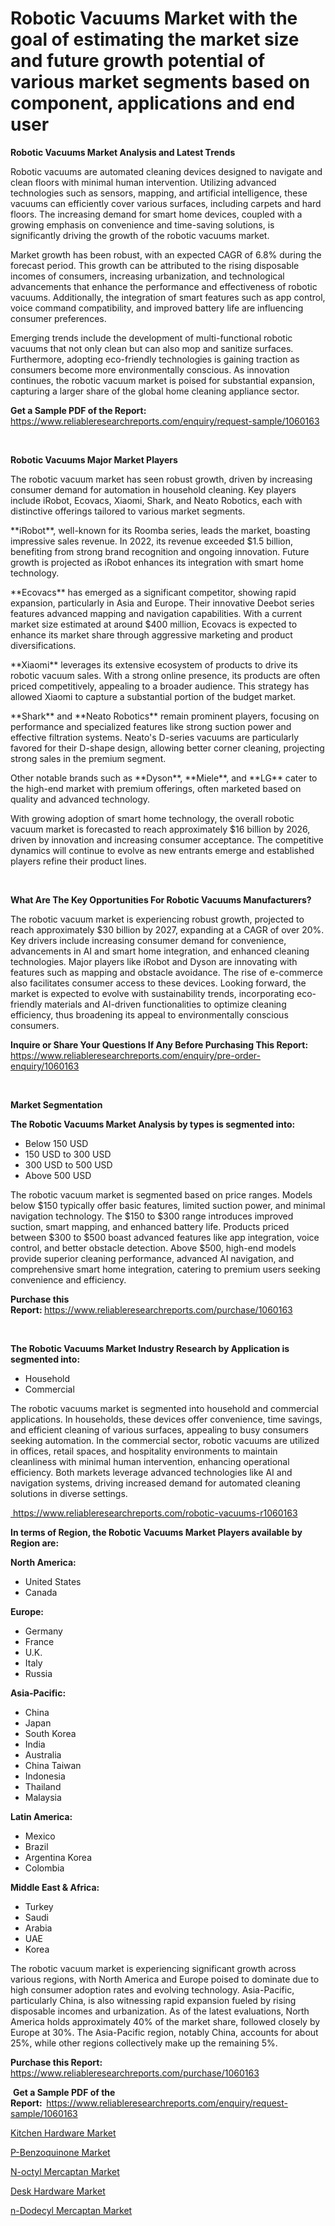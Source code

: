 <p><h1>Robotic Vacuums Market with the goal of estimating the market size and future growth potential of various market segments based on component, applications and end user</h1></p><p><strong>Robotic Vacuums Market Analysis and Latest Trends</strong></p>
<p><p>Robotic vacuums are automated cleaning devices designed to navigate and clean floors with minimal human intervention. Utilizing advanced technologies such as sensors, mapping, and artificial intelligence, these vacuums can efficiently cover various surfaces, including carpets and hard floors. The increasing demand for smart home devices, coupled with a growing emphasis on convenience and time-saving solutions, is significantly driving the growth of the robotic vacuums market.</p><p>Market growth has been robust, with an expected CAGR of 6.8% during the forecast period. This growth can be attributed to the rising disposable incomes of consumers, increasing urbanization, and technological advancements that enhance the performance and effectiveness of robotic vacuums. Additionally, the integration of smart features such as app control, voice command compatibility, and improved battery life are influencing consumer preferences.</p><p>Emerging trends include the development of multi-functional robotic vacuums that not only clean but can also mop and sanitize surfaces. Furthermore, adopting eco-friendly technologies is gaining traction as consumers become more environmentally conscious. As innovation continues, the robotic vacuum market is poised for substantial expansion, capturing a larger share of the global home cleaning appliance sector.</p></p>
<p><strong>Get a Sample PDF of the Report:&nbsp;</strong> <a href="https://www.reliableresearchreports.com/enquiry/request-sample/1060163?utm_campaign=10&utm_medium=2&utm_source=Github&utm_content=ia&utm_term=11102024&utm_id=robotic-vacuums">https://www.reliableresearchreports.com/enquiry/request-sample/1060163</a></p>
<p>&nbsp;</p>
<p><strong>Robotic Vacuums Major Market Players</strong></p>
<p><p>The robotic vacuum market has seen robust growth, driven by increasing consumer demand for automation in household cleaning. Key players include iRobot, Ecovacs, Xiaomi, Shark, and Neato Robotics, each with distinctive offerings tailored to various market segments.</p><p>**iRobot**, well-known for its Roomba series, leads the market, boasting impressive sales revenue. In 2022, its revenue exceeded $1.5 billion, benefiting from strong brand recognition and ongoing innovation. Future growth is projected as iRobot enhances its integration with smart home technology.</p><p>**Ecovacs** has emerged as a significant competitor, showing rapid expansion, particularly in Asia and Europe. Their innovative Deebot series features advanced mapping and navigation capabilities. With a current market size estimated at around $400 million, Ecovacs is expected to enhance its market share through aggressive marketing and product diversifications.</p><p>**Xiaomi** leverages its extensive ecosystem of products to drive its robotic vacuum sales. With a strong online presence, its products are often priced competitively, appealing to a broader audience. This strategy has allowed Xiaomi to capture a substantial portion of the budget market.</p><p>**Shark** and **Neato Robotics** remain prominent players, focusing on performance and specialized features like strong suction power and effective filtration systems. Neato's D-series vacuums are particularly favored for their D-shape design, allowing better corner cleaning, projecting strong sales in the premium segment.</p><p>Other notable brands such as **Dyson**, **Miele**, and **LG** cater to the high-end market with premium offerings, often marketed based on quality and advanced technology. </p><p>With growing adoption of smart home technology, the overall robotic vacuum market is forecasted to reach approximately $16 billion by 2026, driven by innovation and increasing consumer acceptance. The competitive dynamics will continue to evolve as new entrants emerge and established players refine their product lines.</p></p>
<p>&nbsp;</p>
<p><strong>What Are The Key Opportunities For Robotic Vacuums Manufacturers?</strong></p>
<p><p>The robotic vacuum market is experiencing robust growth, projected to reach approximately $30 billion by 2027, expanding at a CAGR of over 20%. Key drivers include increasing consumer demand for convenience, advancements in AI and smart home integration, and enhanced cleaning technologies. Major players like iRobot and Dyson are innovating with features such as mapping and obstacle avoidance. The rise of e-commerce also facilitates consumer access to these devices. Looking forward, the market is expected to evolve with sustainability trends, incorporating eco-friendly materials and AI-driven functionalities to optimize cleaning efficiency, thus broadening its appeal to environmentally conscious consumers.</p></p>
<p><strong>Inquire or Share Your Questions If Any Before Purchasing This Report:</strong> <a href="https://www.reliableresearchreports.com/enquiry/pre-order-enquiry/1060163?utm_campaign=10&utm_medium=2&utm_source=Github&utm_content=ia&utm_term=11102024&utm_id=robotic-vacuums">https://www.reliableresearchreports.com/enquiry/pre-order-enquiry/1060163</a></p>
<p>&nbsp;</p>
<p><strong>Market Segmentation</strong></p>
<p><strong>The Robotic Vacuums Market Analysis by types is segmented into:</strong></p>
<p><ul><li>Below 150 USD</li><li>150 USD to 300 USD</li><li>300 USD to 500 USD</li><li>Above 500 USD</li></ul></p>
<p><p>The robotic vacuum market is segmented based on price ranges. Models below $150 typically offer basic features, limited suction power, and minimal navigation technology. The $150 to $300 range introduces improved suction, smart mapping, and enhanced battery life. Products priced between $300 to $500 boast advanced features like app integration, voice control, and better obstacle detection. Above $500, high-end models provide superior cleaning performance, advanced AI navigation, and comprehensive smart home integration, catering to premium users seeking convenience and efficiency.</p></p>
<p><strong>Purchase this Report:&nbsp;</strong><a href="https://www.reliableresearchreports.com/purchase/1060163?utm_campaign=10&utm_medium=2&utm_source=Github&utm_content=ia&utm_term=11102024&utm_id=robotic-vacuums">https://www.reliableresearchreports.com/purchase/1060163</a></p>
<p>&nbsp;</p>
<p><strong>The Robotic Vacuums Market Industry Research by Application is segmented into:</strong></p>
<p><ul><li>Household</li><li>Commercial</li></ul></p>
<p><p>The robotic vacuums market is segmented into household and commercial applications. In households, these devices offer convenience, time savings, and efficient cleaning of various surfaces, appealing to busy consumers seeking automation. In the commercial sector, robotic vacuums are utilized in offices, retail spaces, and hospitality environments to maintain cleanliness with minimal human intervention, enhancing operational efficiency. Both markets leverage advanced technologies like AI and navigation systems, driving increased demand for automated cleaning solutions in diverse settings.</p></p>
<p><a href="https://www.reliableresearchreports.com/robotic-vacuums-r1060163?utm_campaign=10&utm_medium=2&utm_source=Github&utm_content=ia&utm_term=11102024&utm_id=robotic-vacuums">&nbsp;https://www.reliableresearchreports.com/robotic-vacuums-r1060163</a></p>
<p><strong>In terms of Region, the Robotic Vacuums Market Players available by Region are:</strong></p>
<p>
    <p> <strong> North America: </strong>
        <ul>
            <li>United States</li>
            <li>Canada</li>
        </ul>
        </p> 
    <p> <strong> Europe: </strong>
        <ul>
            <li>Germany</li>
            <li>France</li>
            <li>U.K.</li>
            <li>Italy</li>
            <li>Russia</li>
        </ul>
        </p> 
    <p> <strong> Asia-Pacific: </strong>
        <ul>
            <li>China</li>
            <li>Japan</li>
            <li>South Korea</li>
            <li>India</li>
            <li>Australia</li>
            <li>China Taiwan</li>
            <li>Indonesia</li>
            <li>Thailand</li>
            <li>Malaysia</li>
        </ul>
        </p> 
    <p> <strong> Latin America: </strong>
        <ul>
            <li>Mexico</li>
            <li>Brazil</li>
            <li>Argentina Korea</li>
            <li>Colombia</li>
        </ul>
        </p> 
    <p> <strong> Middle East & Africa: </strong>
        <ul>
            <li>Turkey</li>
            <li>Saudi</li>
            <li>Arabia</li>
            <li>UAE</li>
            <li>Korea</li>
        </ul>
    </p>
    </p>
<p><p>The robotic vacuum market is experiencing significant growth across various regions, with North America and Europe poised to dominate due to high consumer adoption rates and evolving technology. Asia-Pacific, particularly China, is also witnessing rapid expansion fueled by rising disposable incomes and urbanization. As of the latest evaluations, North America holds approximately 40% of the market share, followed closely by Europe at 30%. The Asia-Pacific region, notably China, accounts for about 25%, while other regions collectively make up the remaining 5%.</p></p>
<p><strong>Purchase this Report: </strong><a href="https://www.reliableresearchreports.com/purchase/1060163?utm_campaign=10&utm_medium=2&utm_source=Github&utm_content=ia&utm_term=11102024&utm_id=robotic-vacuums">https://www.reliableresearchreports.com/purchase/1060163</a></p>
<p>&nbsp;<strong>Get a Sample PDF of the Report:&nbsp;&nbsp;</strong><a href="https://www.reliableresearchreports.com/enquiry/request-sample/1060163?utm_campaign=10&utm_medium=2&utm_source=Github&utm_content=ia&utm_term=11102024&utm_id=robotic-vacuums">https://www.reliableresearchreports.com/enquiry/request-sample/1060163</a></p>
<p><strong></strong></p>
<p><p><a href="https://issuu.com/reportprime-2/docs/kitchen-hardware-market-size-2030.p_c94c03109eecc2?utm_campaign=10&utm_medium=2&utm_source=Github&utm_content=ia&utm_term=11102024&utm_id=robotic-vacuums">Kitchen Hardware Market</a></p><p><a href="https://www.linkedin.com/pulse/strategic-roadmap-global-p-benzoquinone-market-insights-opportunities-ye3oc?utm_campaign=10&utm_medium=2&utm_source=Github&utm_content=ia&utm_term=11102024&utm_id=robotic-vacuums">P-Benzoquinone Market</a></p><p><a href="https://www.linkedin.com/pulse/investing-n-octyl-mercaptan-market-trends-leading-products-gcnbc?utm_campaign=10&utm_medium=2&utm_source=Github&utm_content=ia&utm_term=11102024&utm_id=robotic-vacuums">N-octyl Mercaptan Market</a></p><p><a href="https://issuu.com/reportprime-2/docs/desk-hardware-market-size-2030.pptx_d1388a247e11a7?utm_campaign=10&utm_medium=2&utm_source=Github&utm_content=ia&utm_term=11102024&utm_id=robotic-vacuums">Desk Hardware Market</a></p><p><a href="https://www.linkedin.com/pulse/consumer-behavior-shifts-n-dodecyl-mercaptan-market-demand-wkasc?utm_campaign=10&utm_medium=2&utm_source=Github&utm_content=ia&utm_term=11102024&utm_id=robotic-vacuums">n-Dodecyl Mercaptan Market</a></p></p>